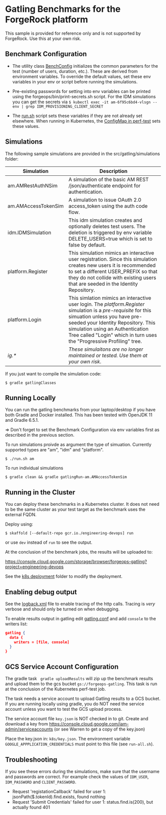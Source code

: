 # Gatling Benchmarks for the ForgeRock platform

This sample is provided for reference only and is not supported by ForgeRock. Use this at your own risk.

## Benchmark Configuration

* The utility class [BenchConfig](src/gatling/simulations/util.scala) initializes the common parameters for the test (number of users, duration, etc.). These are derived from environment variables. To override the default values, set these env variables in your env or script before running the simulations.  

* Pre-existing passwords for setting into env variables can be printed using the forgeops/bin/print-secrets.sh script.  For the IDM simulations you can get the secrets via `$ kubectl exec -it am-6f95c6bd4-vlsgn -- env | grep IDM_PROVISIONING_CLIENT_SECRET`

* The [run.sh](run.sh) script sets these variables if they are not already set elsewhere. When running in Kubernetes, the [ConfigMap in perf-test](k8s/perf-test-job.yaml)  sets these values.


## Simulations

The following sample simulations are provided in the src/gatling/simulations folder:

|Simulation|Description
|----------|-----------
|am.AMRestAuthNSim|A simulation of the basic AM REST /json/authenticate endpoint for authentication.
|am.AMAccessTokenSim|A simulation to issue OAuth 2.0 access_token using the auth code flow.
|idm.IDMSimulation|This idm simulation creates and optionally deletes test users.  The deletion is triggered by env variable DELETE_USERS=true which is set to false by default.
|platform.Register|This simulation mimics an interactive user registration.  Since this simulation creates new users it is recommended to set a different USER_PREFIX so that they do not collide with existing users that are seeded in the Identity Repository.
|platform.Login|This simlation mimics an interactive user login. The *platform.Register* simulation is a *pre-requisite* for this simuation unless you have pre-seeded your Identity Repository. This simulation using an Authentication Tree called "Login" which in turn uses the "Progressive Profiling" tree.
|*ig.\**|*These simulaitons are no longer maintained or tested.  Use them at your own risk*.

If you just want to compile the simulation code:

```
$ gradle gatlingClasses
```


## Running Locally

You can run the gatling benchmarks from your laptop/desktop if you have both Gradle and Docker installed. This has been tested with OpenJDK 11 and Gradle 6.5.1. 

=> Don't forget to set the Benchmark Configuration via env variables first as described in the previous section.

To run simulations proivde as argument the type of simuation. Currently supported types are "am", "idm" and "platform".

```
$ ./run.sh am
```

To run individual simulations

```
$ gradle clean && gradle gatlingRun-am.AMAccessTokenSim
```



## Running in the Cluster
You can deploy these benchmarks in a Kubernetes cluster. It does not need to be
the same cluster as your test target as the benchmark uses the external 
FQDN. 

Deploy using:

```
$ skaffold [--default-repo gcr.io./engineering-devops] run
```

or use `dev` instead of `run` to see the output.

At the conclusion of the benchmark jobs, the results will be uploaded to:

https://console.cloud.google.com/storage/browser/forgeops-gatling?project=engineering-devops

See the [k8s deployment](k8s/) folder to modify the deployment. 

## Enabling debug output 

See the [logback.xml](src/gatling/resources/logback.xml) file to enable tracing of 
the http calls. Tracing is *very* verbose and should only be turned on 
when debugging. 

To enable results output in gatling
edit [gatling.conf](src/gatlinge/resources/gatling.conf) and add `console` to the
writers list:

```json
gatling {
  data {
    writers = [file, console]
  }
}
```

## GCS Service Account Configuration

The gradle task ` gradle uploadResults` will zip up the benchmark results and upload them to the gcs bucket `gs://forgeops-gatling`. This task is run at the conclusion of the Kubernetes perf-test job.

The task needs a service account to upload Gatling results to a GCS bucket. If you are running locally using gradle, you do NOT need the service account unless you want to test the GCS upload process.

The service account file `key.json` is NOT checked in to git.  Create and download a key from https://console.cloud.google.com/iam-admin/serviceaccounts (or see Warren to get a copy of the key.json)

Place the key.json in: `k8s/key.json`. The environment variable
`GOOGLE_APPPLICATION_CREDENTIALS` must point to this file (see `run-all.sh`).

## Troubleshooting

If you see these errors during the simulations, make sure that the username and passwords are correct. For example check the values of `IDM_USER`, `IDM_PASSWORD` and `CLIENT_PASSWORD`.

* Request 'registationCallback' failed for user 1: jsonPath($.tokenId).find.exists, found nothing
* Request 'Submit Credentials' failed for user 1: status.find.is(200), but actually found 401
